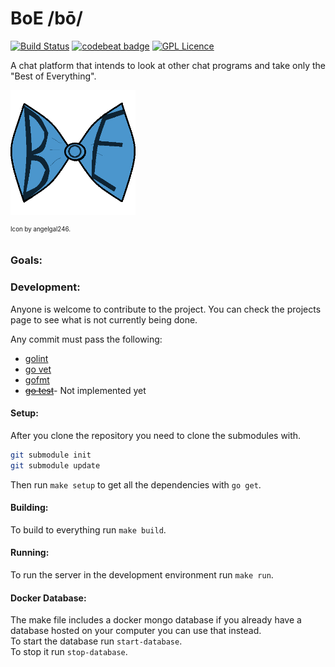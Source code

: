 # BoE /bō/

[![Build Status](https://travis-ci.org/ParkerMc/BoE.svg?branch=master)](https://travis-ci.org/ParkerMc/BoE)
[![codebeat badge](https://codebeat.co/badges/26b33f7d-8ba7-4552-aab2-b7310489f9d5)](https://codebeat.co/projects/github-com-parkermc-boe)
[![GPL Licence](https://badges.frapsoft.com/os/gpl/gpl.svg?v=103)](https://opensource.org/licenses/GPL-3.0/)

A chat platform that intends to look at other chat programs and take only the "Best of Everything".

[<img src="https://raw.githubusercontent.com/ParkerMc/BOE/master/B.o.E..png" alt="Icon" data-canonical-src="https://raw.githubusercontent.com/ParkerMc/BOE/master/B.o.E..png" width="200" height="200" />](https://github.com/ParkerMc/BOE)

<sup><sup>Icon by angelgal246.</sup></sup>

### Goals:

### Development:
Anyone is welcome to contribute to the project. You can check the projects page to see what is not currently being done.

Any commit must pass the following:
* [golint](https://github.com/golang/lint)
* [go vet](https://golang.org/cmd/vet/)
* [gofmt](https://golang.org/cmd/gofmt)
* [~~go test~~](https://golang.org/cmd/go/#hdr-Test_packages)- Not implemented yet
#### Setup:
After you clone the repository you need to clone the submodules with.
```bash
git submodule init
git submodule update
```
Then run `make setup` to get all the dependencies with `go get`.

#### Building:
To build to everything run `make build`.

#### Running:
To run the server in the development environment run `make run`.

#### Docker Database:
The make file includes a docker mongo database if you already have a database hosted on your computer you can use that instead.  
To start the database run `start-database`.  
To stop it run `stop-database`.
